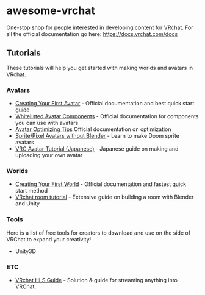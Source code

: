 # awesome-vrchat

One-stop shop for people interested in developing content for VRchat. For all the official documentation go here: <https://docs.vrchat.com/docs>


## Tutorials

These tutorials will help you get started with making worlds and avatars in VRchat.

### Avatars

- [Creating Your First Avatar](https://docs.vrchat.com/docs/creating-your-first-avatar) - Official documentation and best quick start guide
- [Whitelisted Avatar Components](https://docs.vrchat.com/docs/whitelisted-avatar-components) - Official documentation for components you can use with avatars
- [Avatar Optimizing Tips](https://docs.vrchat.com/docs/avatar-optimizing-tips) Official documentation on optimization
- [Sprite/Pixel Avatars without Blender](https://youtu.be/IsYfTway-Y4) - Learn to make Doom sprite avatars
- [VRC Avatar Tutorial (Japanese)](https://github.com/tuki9ko/vrc_avater_tutorial) - Japanese guide on making and uploading your own avatar

### Worlds

- [Creating Your First World](https://docs.vrchat.com/docs/creating-your-first-world) - Official documentation and fastest quick start method
- [VRchat room tutorial](https://github.com/rikeri/vrchat-room-tutorial) - Extensive guide on building a room with Blender and Unity

### Tools

Here is a list of free tools for creators to download and use on the side of VRChat to expand your creativity!

- Unity3D

### ETC

- [VRchat HLS Guide](https://github.com/kayteh/VRC_HLS) - Solution & guide for streaming anything into VRChat.
